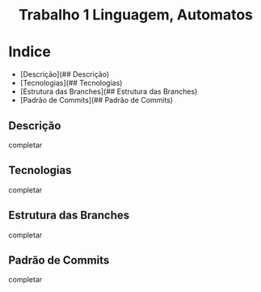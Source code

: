 <h1 align="center"> Trabalho 1 Linguagem, Automatos </h1>

# Indice

- [Descrição](## Descrição)
- [Tecnologias](## Tecnologias)
- [Estrutura das Branches](## Estrutura das Branches)
- [Padrão de Commits](## Padrão de Commits)



## Descrição
completar

## Tecnologias
completar

## Estrutura das Branches
completar

## Padrão de Commits
completar

